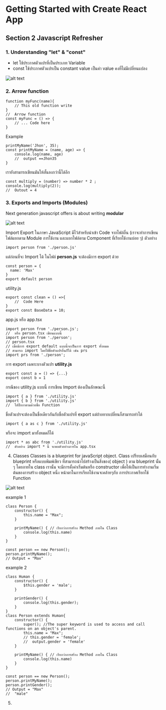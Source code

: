 # Getting Started with Create React App
## Section 2 Javascript Refresher
### 1. Understanding "let" & "const"
- let ใช้ประกาศตัวแปรที่เป็นประเภท Variable
- const ใช้ประกาศตัวแปรเป็น constant value เป็นค่า value คงที่ไม่มีเปลี่ยนแปลง

![alt text](https://miro.medium.com/max/1200/0*mYuuRwjUfUOAdHpo.jpg)


### 2. Arrow function
```JS
function myFunc(name){
    // This old function write
}
//  Arrow function
const myFunc = () => {
    // ... Code here
}
```
Example
```JS
printMyName('Jhon', 35);
const printMyName = (name, age) => {
    console.log(name, age)
    //  output ==Jhon35
}
```
เรายังสามารถเขียนมันให้สั้นลงกว่านี้ได้อีก
```JS
const multiply = (number) => number * 2 ;
console.log(multiply(2));
//  Outout = 4
```
### 3. Exports and Imports (Modules)
Next generation javascript offers is about writing **modular**

![alt text](https://samanthaming.gumlet.io/tidbits/79-module-cheatsheet.jpg.gz)

Import Export ในภาษา JavaScript มีไว้สำหรับนำเข้า Code จากไฟล์อื่น (เราจะทำการเขียนไฟล์แยกตาม Module การใช้งาน และแยกไฟล์ตาม Component ที่เรียกใช้งานบ่อย ๆ) ตัวอย่าง
```JS
import person from './person.js'
```
แต่ก่อนที่จะ Import ได้ ในไฟล์ **person.js** จะต้องมีการ export ด้วย
```JS
const person = {
  name: 'Max'
}
export default person
```

utility.js
```JS
export const clean = () =>{
    //  Code Here
}
export const BaseData = 10;
```

app.js หรือ app.tsx
```JS
import person from './person.js';
//  หรือ person.tsx เขียนแบบนี้
import person from './person';
// person.tsx
// เมื่อมีการ export default แบบนี้จะเป็นการ export ทั้งหมด
// สามารถ import โดยใช้ชื่อตัวแปรอื่นก็ได้ เช่น prs
import prs from './person';
```
การ export เฉพาะบางตัวแปร **utility.js**
```JS
export const a = () => {...}
export const b = 1
```
กรณีของ utility.js แบบนี้ การเขียน Import ต้องเป็นลักษณะนี้
```JS
import { a } from './utility.js'
import { b } from './utility.js'
//  ใส่ปีกกาตามด้วยชื่อ Function
```
ชื่อตัวแปรจะต้องเป็นชื่อเดียวกันกับชื่อตัวแปรที่ export แต่ถ้าอยากเปลี่ยนก็สามารถทำได้
```JS
import { a as c } from './utility.js'
```
หรือจะ import มาทั้งหมดก็ได้
```JS
import * as abc from './utility.js'
//  ตัวอย่าง import * นี้ จะพบตัวอย่างการใน app.tsx
```

4. Classes
Classes is a blueprint for javaScript object.  Class เปรียบเสมือนกับ blueprint หรือแบบพิมพ์เขียว ที่สามารถนำไปสร้างเป็นสิ่งของ( object ) ตาม  blueprint นั้น ๆ โดยภายใน class เรานั้น จะมีการตั้งค่าเริ่มต้นหรือ constructor เพื่อให้เป็นการทำงานเริ่มต้นของการสร้าง object หนึ่ง หน้าตาในการเรียกใช้งานจะคล้ายๆกับ การประกาศเรียกใช้ Function 

![alt text](https://samanthaming.gumlet.io/tidbits/39-es6-classes.jpg.gz)

example 1
```JS
class Person {
    constructor() {
        this.name = "Max";
    } 

    printMyName() { // เรียกว่าการสร้าง Method ภายใน Class
        console.log(this.name)
    }
}

const person == new Person();
person.printMyName();
// Output = "Max"
```
example 2
```JS
class Human {
    constructor() {
        $this.gender = 'male';
    }

    printGender() {
        console.log(this.gender);
    }
}
class Person extends Human{
    constructor() {
        super(); //The super keyword is used to access and call functions on an object's parent.
        this.name = "Max";
        // this.gender = 'female';
        //  output.gender = 'female'
    } 

    printMyName() { // เรียกว่าการสร้าง Method ภายใน Class
        console.log(this.name)
    }
}

const person == new Person();
person.printMyName();
person.printGender();
// Output = "Max"
//  "male"
```

5. 



